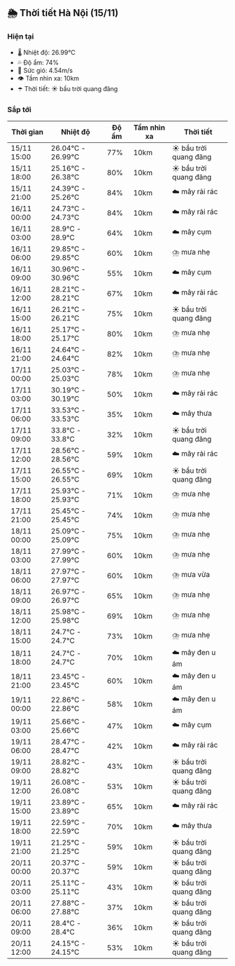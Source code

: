 ## 🌦️ Thời tiết Hà Nội (15/11)

### Hiện tại

- 🌡️ Nhiệt độ: 26.99℃
- 💦 Độ ẩm: 74%
- 💨 Sức gió: 4.54m/s
- 👁️ Tầm nhìn xa: 10km
- ☂️ Thời tiết: ☀️ bầu trời quang đãng

### Sắp tới

| Thời gian | Nhiệt độ | Độ ẩm | Tầm nhìn xa | Thời tiết |
| --- | --- | --- | --- | --- |
| 15/11 15:00 | 26.04℃ - 26.99℃ | 77% | 10km | ☀️ bầu trời quang đãng |
| 15/11 18:00 | 25.16℃ - 26.38℃ | 80% | 10km | ☀️ bầu trời quang đãng |
| 15/11 21:00 | 24.39℃ - 25.26℃ | 84% | 10km | ☁️ mây rải rác |
| 16/11 00:00 | 24.73℃ - 24.73℃ | 84% | 10km | ☁️ mây rải rác |
| 16/11 03:00 | 28.9℃ - 28.9℃ | 64% | 10km | ☁️ mây cụm |
| 16/11 06:00 | 29.85℃ - 29.85℃ | 60% | 10km | ⛈️ mưa nhẹ |
| 16/11 09:00 | 30.96℃ - 30.96℃ | 55% | 10km | ☁️ mây cụm |
| 16/11 12:00 | 28.21℃ - 28.21℃ | 67% | 10km | ☁️ mây rải rác |
| 16/11 15:00 | 26.21℃ - 26.21℃ | 75% | 10km | ☀️ bầu trời quang đãng |
| 16/11 18:00 | 25.17℃ - 25.17℃ | 80% | 10km | ⛈️ mưa nhẹ |
| 16/11 21:00 | 24.64℃ - 24.64℃ | 82% | 10km | ⛈️ mưa nhẹ |
| 17/11 00:00 | 25.03℃ - 25.03℃ | 78% | 10km | ⛈️ mưa nhẹ |
| 17/11 03:00 | 30.19℃ - 30.19℃ | 50% | 10km | ☁️ mây rải rác |
| 17/11 06:00 | 33.53℃ - 33.53℃ | 35% | 10km | ☁️ mây thưa |
| 17/11 09:00 | 33.8℃ - 33.8℃ | 32% | 10km | ☀️ bầu trời quang đãng |
| 17/11 12:00 | 28.56℃ - 28.56℃ | 59% | 10km | ☁️ mây rải rác |
| 17/11 15:00 | 26.55℃ - 26.55℃ | 69% | 10km | ☀️ bầu trời quang đãng |
| 17/11 18:00 | 25.93℃ - 25.93℃ | 71% | 10km | ⛈️ mưa nhẹ |
| 17/11 21:00 | 25.45℃ - 25.45℃ | 74% | 10km | ⛈️ mưa nhẹ |
| 18/11 00:00 | 25.09℃ - 25.09℃ | 75% | 10km | ⛈️ mưa nhẹ |
| 18/11 03:00 | 27.99℃ - 27.99℃ | 60% | 10km | ⛈️ mưa nhẹ |
| 18/11 06:00 | 27.97℃ - 27.97℃ | 60% | 10km | ⛈️ mưa vừa |
| 18/11 09:00 | 26.97℃ - 26.97℃ | 65% | 10km | ⛈️ mưa nhẹ |
| 18/11 12:00 | 25.98℃ - 25.98℃ | 69% | 10km | ⛈️ mưa nhẹ |
| 18/11 15:00 | 24.7℃ - 24.7℃ | 73% | 10km | ⛈️ mưa nhẹ |
| 18/11 18:00 | 24.7℃ - 24.7℃ | 70% | 10km | ☁️ mây đen u ám |
| 18/11 21:00 | 23.45℃ - 23.45℃ | 60% | 10km | ☁️ mây đen u ám |
| 19/11 00:00 | 22.86℃ - 22.86℃ | 58% | 10km | ☁️ mây đen u ám |
| 19/11 03:00 | 25.66℃ - 25.66℃ | 47% | 10km | ☁️ mây cụm |
| 19/11 06:00 | 28.47℃ - 28.47℃ | 42% | 10km | ☁️ mây rải rác |
| 19/11 09:00 | 28.82℃ - 28.82℃ | 43% | 10km | ☀️ bầu trời quang đãng |
| 19/11 12:00 | 26.08℃ - 26.08℃ | 53% | 10km | ☀️ bầu trời quang đãng |
| 19/11 15:00 | 23.89℃ - 23.89℃ | 65% | 10km | ☁️ mây rải rác |
| 19/11 18:00 | 22.59℃ - 22.59℃ | 70% | 10km | ☁️ mây thưa |
| 19/11 21:00 | 21.25℃ - 21.25℃ | 59% | 10km | ☀️ bầu trời quang đãng |
| 20/11 00:00 | 20.37℃ - 20.37℃ | 59% | 10km | ☀️ bầu trời quang đãng |
| 20/11 03:00 | 25.11℃ - 25.11℃ | 43% | 10km | ☀️ bầu trời quang đãng |
| 20/11 06:00 | 27.88℃ - 27.88℃ | 37% | 10km | ☀️ bầu trời quang đãng |
| 20/11 09:00 | 28.4℃ - 28.4℃ | 36% | 10km | ☀️ bầu trời quang đãng |
| 20/11 12:00 | 24.15℃ - 24.15℃ | 53% | 10km | ☀️ bầu trời quang đãng |
